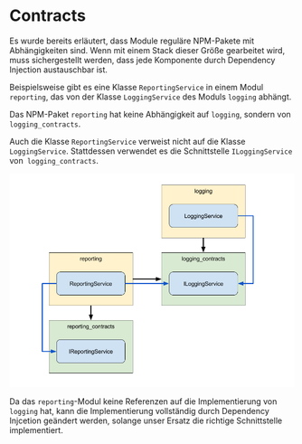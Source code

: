 # Contracts

Es wurde bereits erläutert, dass Module reguläre NPM-Pakete mit Abhängigkeiten
sind. Wenn mit einem Stack dieser Größe gearbeitet wird, muss sichergestellt
werden, dass jede Komponente durch Dependency Injection austauschbar ist.

Beispielsweise gibt es eine Klasse `ReportingService` in einem Modul
`reporting`, das von der Klasse `LoggingService` des Moduls `logging` abhängt.

Das NPM-Paket `reporting` hat keine Abhängigkeit auf `logging`, sondern von `logging_contracts`.

Auch die Klasse `ReportingService` verweist nicht auf die Klasse
`LoggingService`. Stattdessen verwendet es die Schnittstelle `ILoggingService`
von` logging_contracts`.

![](images/contracts.png)

Da das `reporting`-Modul keine Referenzen auf die Implementierung von `logging` hat, kann die
Implementierung vollständig durch Dependency Injcetion geändert werden, solange
unser Ersatz die richtige Schnittstelle implementiert.
